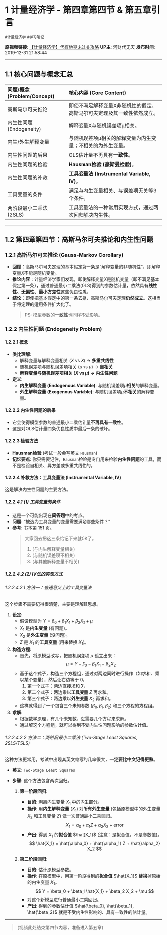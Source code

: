 
# 1 计量经济学 - 第四章第四节 & 第五章引言

`#计量经济学` `#学习笔记`

**原视频链接**: [【计量经济学】代有地期末过关攻略](https://www.bilibili.com/video/BV1QJ411h7YX/)
**UP主**: 河财代无天
**发布时间**: 2019-12-31 21:58:44

---

## 1.1 核心问题与概念汇总

| 问题/概念 (Problem/Concept) | 核心内容 (Core Content) |
| :--- | :--- |
| 高斯马尔可夫推论 | 即使不满足解释变量X非随机性的假定，高斯马尔可夫定理及其一致性依然成立。 |
| 内生性问题 (Endogeneity) | 解释变量X与随机误差项μ相关。 |
| 内生/外生解释变量 | 与随机误差项μ相关的解释变量为内生变量；不相关的为外生变量。 |
| 内生性问题的后果 | OLS估计量不再具有**一致性**。 |
| 内生性问题的检验 | **Hausman检验 (豪斯曼检验)**。 |
| 内生性问题的补救 | **工具变量法 (Instrumental Variable, IV)**。 |
| 工具变量的条件 | 满足与内生变量相关、与误差项无关等$3$个条件。 |
| 两阶段最小二乘法 (2SLS) | 工具变量法的一种常用实现方式，通过两次回归解决内生性。 |

---

## 1.2 第四章第四节：高斯马尔可夫推论和内生性问题

### 1.2.1 高斯马尔可夫推论 (Gauss-Markov Corollary)

-   **回顾**：高斯马尔可夫定理的基本假定第一条是“解释变量的非随机性”，即解释变量$X$不能是随机变量。
-   **推论内容**：计量经济学家们发现，即使解释变量$X$是随机变量（即不满足基本假定第一条），通过普通最小二乘法(OLS)得到的参数估计量，依然具有**线性性、无偏性、最小方差性**这些优良性质。
-   **结论**：即使把基本假定中的第一条去掉，高斯马尔可夫定理**仍然成立**。这相当于将定理的适用条件扩大化了。
    > PS: 模型参数的**一致性**也同样不受影响。

### 1.2.2 内生性问题 (Endogeneity Problem)

#### 1.2.2.1 概念

-   **类比理解**:
    -   解释变量与解释变量相关 ($X$ vs $X$) → **多重共线性**
    -   随机误差项与随机误差项相关 ($μ$ vs $μ$) → **自相关**
    -   **解释变量与随机误差项相关 ($X$ vs $μ$) → 内生性问题**
-   **定义**:
    -   **内生解释变量 (Endogenous Variable)**: 与随机误差项$μ$**相关**的解释变量。
    -   **外生解释变量 (Exogenous Variable)**: 与随机误差项$μ$**不相关**的解释变量。

#### 1.2.2.2 内生性问题的后果

-   它会使得模型参数的普通最小二乘估计量**不再具有一致性**。
-   这是对OLS估计量四条优良性质中最后一条的破坏。

#### 1.2.2.3 检验方法

-   **Hausman检验** (考试一般会写英文 `Hausman`)
-   **记忆要点**: 你只需要记住，`Hausman`检验是专门用来检验**内生性问题**的工具，而不是检验自相关、异方差或多重共线性的。

#### 1.2.2.4 补救方法：工具变量法 (Instrumental Variable, IV)

这是解决内生性问题的主要方法。

##### 1.2.2.4.1 (1) 工具变量的条件

-   这是一个可能出现在**简答题**中的考点。
-   **问题**: “被选为工具变量的变量需要满足哪些条件？”
-   **参考**: 书本第 $151$ 页。
    > 大家回去把这三条给记下来就OK了。
    > 1.  (与内生解释变量相关)
    > 2.  (与随机误差项不相关)
    > 3.  (与其他解释变量不相关)

##### 1.2.2.4.2 (2) IV法的实现方式

###### 1.2.2.4.2.1 方法一：普通意义上的工具变量法

这个步骤不需要记得很清楚，主要是理解其思想。

1.  **设定**:
    -   假设模型为 $Y = \beta_0 + \beta_1 X_1 + \beta_2 X_2 + \mu$
    -   $X_1$ 是**内生变量** (有问题)。
    -   $X_2$ 是**外生变量** (没问题)。
    -   $Z$ 是 $X_1$ 的**工具变量** (用来替换 $X_1$)。
2.  **构造方程**:
    -   首先，将原模型改写，把随机误差项 $μ$ 孤立出来：
        $$
        \mu = Y - \beta_0 - \beta_1 X_1 - \beta_2 X_2
        $$
    -   基于这个式子，构造三个方程组，通过对两边同时进行操作（如求和、乘以某个变量），然后让右边等于 $0$。
        1.  第一个式子：两边直接求和 $\sum$。
        2.  第二个式子：两边乘以**工具变量** $Z$ 再求和。
        3.  第三个式子：两边乘以**外生变量** $X_2$ 再求和。
    -   这样就得到了一个包含三个未知参数 ($\beta_0, \beta_1, \beta_2$) 和三个方程的方程组。
3.  **求解**:
    -   根据数学原理，有几个未知数，就需要几个方程来求解。
    -   通过解这个方程组，就可以得到不受内生性问题影响的参数估计值。

###### 1.2.2.4.2.2 方法二：两阶段最小二乘法 (Two-Stage Least Squares, 2SLS/TSLS)

这种方法更常用，考试中出现其英文缩写的几率很大，**一定要比中文记得更熟**。

-   **英文**: `Two-Stage Least Squares`

-   **步骤**: 这个方法包含两次回归。

    1.  **第一阶段回归**:
        -   **目的**: 剥离内生变量 $X_1$ 中的内生部分。
        -   **操作**: 用**内生解释变量** ($X_1$) 对**所有外生变量** (包括原模型中的外生变量 $X_2$ 和工具变量 $Z$) 做一次普通最小二乘回归。
            $$
            X_1 = \alpha_0 + \alpha_1 Z + \alpha_2 X_2 + \text{error}
            $$
        -   **产出**: 得到 $X_1$ 的**拟合值** $\hat{X_1}$ (注意：是拟合值，不是参数值)。
            $$
            \hat{X_1} = \hat{\alpha_0} + \hat{\alpha_1} Z + \hat{\alpha_2} X_2
            $$

    2.  **第二阶段回归**:
        -   **目的**: 估计原模型参数。
        -   **操作**: 在原模型中，用第一阶段得到的**拟合值** $\hat{X_1}$ **替换**掉原始的内生变量 $X_1$。
            $$
            Y = \beta_0 + \beta_1 \hat{X_1} + \beta_2 X_2 + \mu
            $$
        -   对这个新模型进行普通最小二乘回归。
        -   **产出**: 得到的参数估计值 $\hat{\beta_0}, \hat{\beta_1}, \hat{\beta_2}$ 就是不受内生性影响的、具有一致性的估计量。

---
> (视频此处结束第四节内容，准备进入第五章)